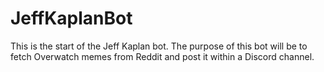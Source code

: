 # JeffKaplanBot
This is the start of the Jeff Kaplan bot.  The purpose of this bot will be to fetch Overwatch memes from Reddit and post it within a Discord channel.
